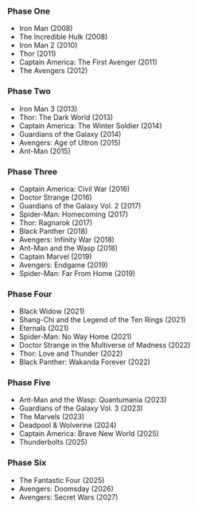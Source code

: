 ### Phase One
* Iron Man (2008)
* The Incredible Hulk (2008)
* Iron Man 2 (2010)
* Thor (2011)
* Captain America: The First Avenger (2011)
* The Avengers (2012)

### Phase Two
* Iron Man 3 (2013)
* Thor: The Dark World (2013)
* Captain America: The Winter Soldier (2014)
* Guardians of the Galaxy (2014)
* Avengers: Age of Ultron (2015)
* Ant-Man (2015)

### Phase Three
* Captain America: Civil War (2016)
* Doctor Strange (2016)
* Guardians of the Galaxy Vol. 2 (2017)
* Spider-Man: Homecoming (2017)
* Thor: Ragnarok (2017)
* Black Panther (2018)
* Avengers: Infinity War (2018)
* Ant-Man and the Wasp (2018)
* Captain Marvel (2019)
* Avengers: Endgame (2019)
* Spider-Man: Far From Home (2019)

### Phase Four
* Black Widow (2021)
* Shang-Chi and the Legend of the Ten Rings (2021)
* Eternals (2021)
* Spider-Man: No Way Home (2021)
* Doctor Strange in the Multiverse of Madness (2022)
* Thor: Love and Thunder (2022)
* Black Panther: Wakanda Forever (2022)

### Phase Five
* Ant-Man and the Wasp: Quantumania (2023)
* Guardians of the Galaxy Vol. 3 (2023)
* The Marvels (2023)
* Deadpool & Wolverine (2024)
* Captain America: Brave New World (2025)
* Thunderbolts (2025)

### Phase Six
* The Fantastic Four (2025)
* Avengers: Doomsday (2026)
* Avengers: Secret Wars (2027)
